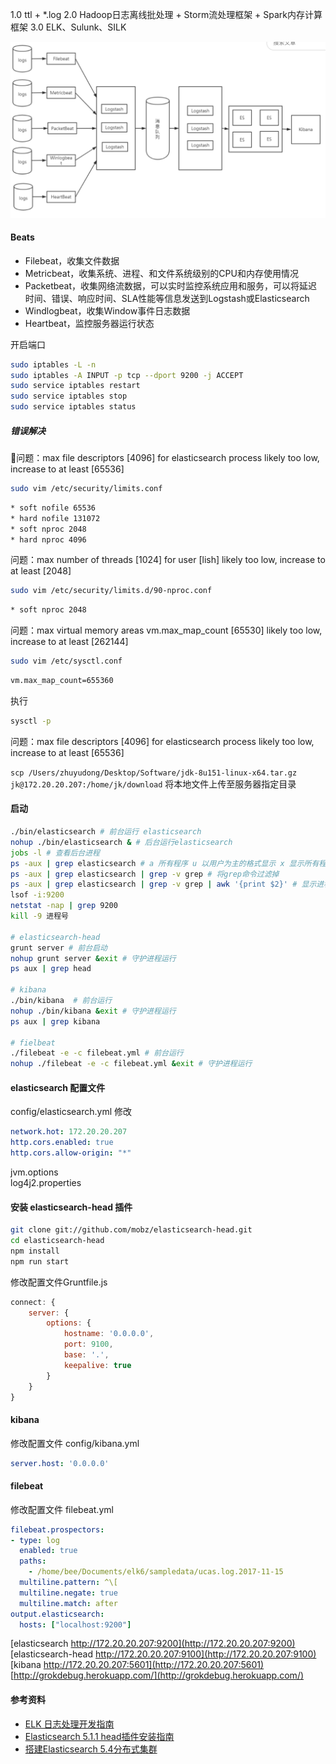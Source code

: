 1.0 ttl + *.log
2.0 Hadoop日志离线批处理 + Storm流处理框架 + Spark内存计算框架
3.0 ELK、Sulunk、SILK

![](ELK架构.png)

#### Beats
- Filebeat，收集文件数据
- Metricbeat，收集系统、进程、和文件系统级别的CPU和内存使用情况
- Packetbeat，收集网络流数据，可以实时监控系统应用和服务，可以将延迟时间、错误、响应时间、SLA性能等信息发送到Logstash或Elasticsearch
- Windlogbeat，收集Window事件日志数据
- Heartbeat，监控服务器运行状态

开启端口
```bash
sudo iptables -L -n
sudo iptables -A INPUT -p tcp --dport 9200 -j ACCEPT
sudo service iptables restart
sudo service iptables stop 
sudo service iptables status
```

##### 错误解决
问题：max file descriptors [4096] for elasticsearch process likely too low, increase to at least [65536]
```bash
sudo vim /etc/security/limits.conf
```
```bash
* soft nofile 65536
* hard nofile 131072
* soft nproc 2048
* hard nproc 4096
```
问题：max number of threads [1024] for user [lish] likely too low, increase to at least [2048]
```bash
sudo vim /etc/security/limits.d/90-nproc.conf
```
```bash
* soft nproc 2048
```
问题：max virtual memory areas vm.max_map_count [65530] likely too low, increase to at least [262144]
```bash
sudo vim /etc/sysctl.conf 
```
```bash
vm.max_map_count=655360
```
执行
```bash
sysctl -p
```
问题：max file descriptors [4096] for elasticsearch process likely too low, increase to at least [65536]

`scp /Users/zhuyudong/Desktop/Software/jdk-8u151-linux-x64.tar.gz jk@172.20.20.207:/home/jk/download` 将本地文件上传至服务器指定目录

#### 启动
```bash
./bin/elasticsearch # 前台运行 elasticsearch
nohup ./bin/elasticsearch & # 后台运行elasticsearch
jobs -l # 查看后台进程
ps -aux | grep elasticsearch # a 所有程序 u 以用户为主的格式显示 x 显示所有程序，不以终端机来区分
ps -aux | grep elasticsearch | grep -v grep # 将grep命令过滤掉
ps -aux | grep elasticsearch | grep -v grep | awk '{print $2}' # 显示进程号
lsof -i:9200
netstat -nap | grep 9200
kill -9 进程号

# elasticsearch-head
grunt server # 前台启动
nohup grunt server &exit # 守护进程运行
ps aux | grep head

# kibana
./bin/kibana  # 前台运行
nohup ./bin/kibana &exit # 守护进程运行
ps aux | grep kibana

# fielbeat
./filebeat -e -c filebeat.yml # 前台运行
nohup ./filebeat -e -c filebeat.yml &exit # 守护进程运行
```

#### elasticsearch 配置文件
config/elasticsearch.yml 修改 
```yml
network.hot: 172.20.20.207
http.cors.enabled: true
http.cors.allow-origin: "*"
```  
jvm.options  
log4j2.properties  

#### 安装 elasticsearch-head 插件
```bash
git clone git://github.com/mobz/elasticsearch-head.git
cd elasticsearch-head
npm install
npm run start
```
修改配置文件Gruntfile.js
```js
connect: {
    server: {
        options: {
            hostname: '0.0.0.0',
            port: 9100,
            base: '.',
            keepalive: true
        }
    }
}
```

#### kibana
修改配置文件 config/kibana.yml
```yml
server.host: '0.0.0.0'
```

#### filebeat
修改配置文件 filebeat.yml
```yml
filebeat.prospectors:
- type: log
  enabled: true
  paths:
    - /home/bee/Documents/elk6/sampledata/ucas.log.2017-11-15
  multiline.pattern: ^\[
  multiline.negate: true
  multiline.match: after
output.elasticsearch:
  hosts: ["localhost:9200"]
```

  
[elasticsearch http://172.20.20.207:9200](http://172.20.20.207:9200)  
[elasticsearch-head http://172.20.20.207:9100](http://172.20.20.207:9100)  
[kibana http://172.20.20.207:5601](http://172.20.20.207:5601)  
[http://grokdebug.herokuapp.com/](http://grokdebug.herokuapp.com/)

#### 参考资料
- [ELK 日志处理开发指南](http://gitbook.cn/books/5a5d719c97dd75359eba4d8f/index.html)
- [Elasticsearch 5.1.1 head插件安装指南](http://blog.csdn.net/napoay/article/details/53896348)
- [搭建Elasticsearch 5.4分布式集群](http://blog.csdn.net/napoay/article/details/52202877)
